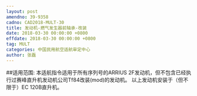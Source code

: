 ```yaml
---
layout: post
amendno: 39-9358
cadno: CAD2018-MULT-30
title: 发动机-燃气发生器前轴承-改装
date: 2018-03-30 00:00:00 +0800
effdate: 2018-03-30 00:00:00 +0800
tag: MULT
categories: 中国民用航空适航审定中心
author: 张磊
---
```


##适用范围:
本适航指令适用于所有序列号的ARRIUS 2F发动机，但不包含已经执行过赛峰直升机发动机公司Tf84改装(mod)的发动机。
以上发动机安装于（但不限于）EC 120B直升机。

